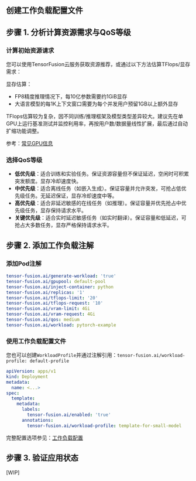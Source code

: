 ## 创建工作负载配置文件

## 步骤 1. 分析计算资源需求与QoS等级

### 计算初始资源请求

您可以使用TensorFusion云服务获取资源推荐，或通过以下方法估算TFlops/显存需求：

显存估算：
- FP8精度推理情况下，每10亿参数需要约1GiB显存
- 大语言模型的每1K上下文窗口需要为每个并发用户预留1GB以上额外显存

TFlops估算较为复杂，因不同训练/推理框架及模型类型差异较大。建议先在单GPU上运行基准测试并监控利用率，再按用户数/数据量线性扩展，最后通过自动扩缩功能调整。

参考：[常见GPU信息](https://en.wikipedia.org/wiki/List_of_Nvidia_graphics_processing_units)

### 选择QoS等级

- **低优先级**：适合训练和实验任务。保证资源容量但不保证延迟，空闲时可积累突发额度。显存冷却速度快。
- **中优先级**：适合离线任务（如嵌入生成）。保证容量并允许突发，可抢占低优先级任务。无延迟保证，显存冷却速度中等。
- **高优先级**：适合非延迟敏感的在线任务（如推理）。保证容量并优先抢占中优先级任务，显存保持请求水平。
- **关键优先级**：适合实时延迟敏感任务（如实时翻译）。保证容量和低延迟，可抢占大多数任务，显存严格保持请求水平。

## 步骤 2. 添加工作负载注解

### 添加Pod注解

```yaml
tensor-fusion.ai/generate-workload: 'true'
tensor-fusion.ai/gpupool: default-pool
tensor-fusion.ai/inject-container: python
tensor-fusion.ai/replicas: '1'
tensor-fusion.ai/tflops-limit: '20'
tensor-fusion.ai/tflops-request: '10'
tensor-fusion.ai/vram-limit: 4Gi
tensor-fusion.ai/vram-request: 4Gi
tensor-fusion.ai/qos: medium
tensor-fusion.ai/workload: pytorch-example
```

### 使用工作负载配置文件

您也可以创建`WorkloadProfile`并通过注解引用：`tensor-fusion.ai/workload-profile: default-profile`

```yaml
apiVersion: apps/v1
kind: Deployment
metadata:
  name: <...>
spec:
  template:
    metadata:
      labels:
        tensor-fusion.ai/enabled: 'true'
      annotations:
        tensor-fusion.ai/workload-profile: template-for-small-model
```

完整配置选项参见：[工作负载配置](/reference/workload-annotation)

## 步骤 3. 验证应用状态

[WIP]